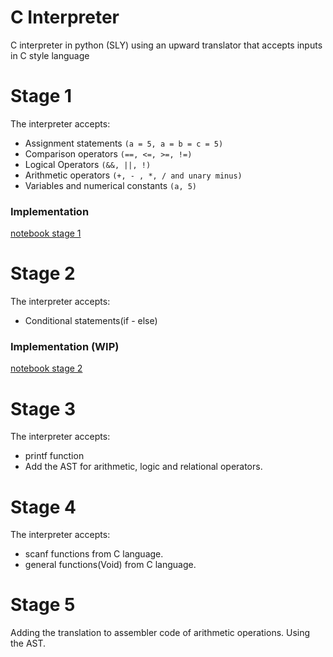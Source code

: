 # C Interpreter
C interpreter in python (SLY) using an upward translator that accepts inputs in C style language


# Stage 1

The interpreter accepts:

- Assignment statements `(a = 5, a = b = c = 5)`
- Comparison operators `(==, <=, >=, !=)`
- Logical Operators `(&&, ||, !)`
- Arithmetic operators `(+, - , *, / and unary minus)`
- Variables and numerical constants `(a, 5)`


### Implementation

[notebook stage 1](src/c_interpreter.ipynb)

# Stage 2

The interpreter accepts:

- Conditional statements(if - else)

### Implementation (WIP)

[notebook stage 2](src/c_interpreter_stage2.ipynb)

# Stage 3

The interpreter accepts:
- printf function
- Add the AST for arithmetic, logic and relational operators. 

# Stage 4

The interpreter accepts:

- scanf functions from C language.
- general functions(Void) from C language.

# Stage 5

Adding the translation to assembler code of arithmetic operations. Using the AST.
